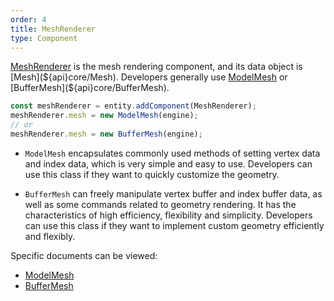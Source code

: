 ```yaml
---
order: 4
title: MeshRenderer
type: Component
---
```


[MeshRenderer](${api}core/MeshRenderer) is the mesh rendering component, and its data object is [Mesh](${api}core/Mesh). Developers generally use [ModelMesh](${api}core/ModelMesh) or [BufferMesh](${api}core/BufferMesh).

``` TypeScript
const meshRenderer = entity.addComponent(MeshRenderer);
meshRenderer.mesh = new ModelMesh(engine);
// or
meshRenderer.mesh = new BufferMesh(engine);
```

- `ModelMesh` encapsulates commonly used methods of setting vertex data and index data, which is very simple and easy to use. Developers can use this class if they want to quickly customize the geometry.

- `BufferMesh` can freely manipulate vertex buffer and index buffer data, as well as some commands related to geometry rendering. It has the characteristics of high efficiency, flexibility and simplicity. Developers can use this class if they want to implement custom geometry efficiently and flexibly.

Specific documents can be viewed:

- [ModelMesh](${docs}model-mesh-cn)
- [BufferMesh](${docs}buffer-mesh-cn)

